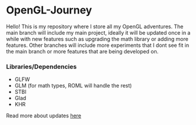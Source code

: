 # OpenGL-Journey
Hello! This is my repository where I store all my OpenGL adventures. The main branch will include my main project, ideally it will be updated once in a while with new features such as upgrading the math library or adding more features. Other branches will include more experiments that I dont see fit in the main branch or more features that are being developed on.

### Libraries/Dependencies

- GLFW
- GLM (for math types, ROML will handle the rest)
- STBI
- Glad
- KHR

Read more about updates [here](https://ghostly-developer.github.io/)